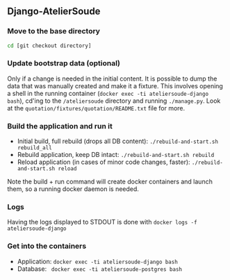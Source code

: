 ## Django-AtelierSoude

### Move to the base directory

```bash
cd [git checkout directory]
```

### Update bootstrap data (optional)
 
Only if a change is needed in the initial content. It is possible to dump the 
data that was manually created and make it a fixture. This involves opening a 
shell in the running container (`docker exec -ti ateliersoude-django bash`), cd'ing
to the `/ateliersoude` directory and running `./manage.py`. Look at the
`quotation/fixtures/quotation/README.txt` file for more.
 
### Build the application and run it

- Initial build, full rebuild (drops all DB content): `./rebuild-and-start.sh rebuild_all`
- Rebuild application, keep DB intact: `./rebuild-and-start.sh rebuild`
- Reload application (in cases of minor code changes, faster): `./rebuild-and-start.sh reload`

Note the build + run command will create docker containers and launch them, so a
running docker daemon is needed.

### Logs

Having the logs displayed to STDOUT is done with `docker logs -f ateliersoude-django`

### Get into the containers

- Application:  `docker exec -ti ateliersoude-django bash`
- Database: ` docker exec -ti ateliersoude-postgres bash`

